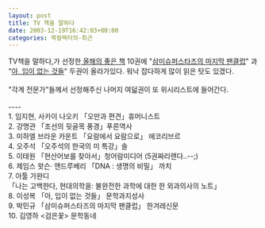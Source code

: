 ```yaml
---
layout: post
title: TV 책을 말하다
date: 2003-12-19T16:42:03+00:00
categories: 북컬렉터의-최근
---
```

TV책을 말하다,가 선정한<a href="http://litsfeel.net/litsfeel/archives/000051.html" target=bb> 올해의 좋은 책</a> 10권에 "<a href="http://jinto.pe.kr/logs/archives/000226.html" target=aa>삼미슈퍼스타즈의 마지막 팬클럽</a>" 과 "<a href="http://jinto.pe.kr/logs/archives/000148.html" target=aa>아, 입이 없는 것들</a>" 두권이 올라가있다. 워낙 잡다하게 많이 읽은 탓도 있겠다.<br /><br />"각계 전문가"들께서 선정해주신 나머지 여덟권이 또 위시리스트에 들어간다.<br /><br />----<br />1. 임지현, 사카이 나오키 「오만과 편견」휴머니스트<br />2. 강명관 「조선의 뒷골목 풍경」푸른역사<br />3. 미하엘 브라운 카운트 「요람에서 요람으로」 에코리브르 <br />4. 오주석 「오주석의 한국의 미 특강」솔<br />5. 이태원 「현산어보를 찾아서」청어람미디어 (5권짜리랜다..--;)<br />6. 제임스 왓슨· 앤드루베리 「DNA : 생명의 비밀」 까치<br />7. 아툴 가완디 <br />「나는 고백한다, 현대의학을: 불완전한 과학에 대한 한 외과의사의 노트」<br />8. 이성복 「아, 입이 없는 것들」 문학과지성사<br />9. 박민규 「삼미슈퍼스타즈의 마지막 팬클럽」 한겨레신문 <br />10. 김영하 <검은꽃> 문학동네<br />
